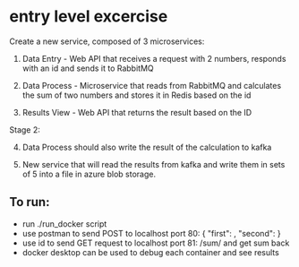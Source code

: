 # entry level excercise

Create a new service, composed of 3 microservices:

  1. Data Entry - Web API that receives a request with 2 numbers, responds with an id and sends it to RabbitMQ

  2. Data Process - Microservice that reads from RabbitMQ and calculates the sum of two numbers and stores it in Redis based on the id

  3. Results View - Web API that returns the result based on the ID

Stage 2:

  4. Data Process should also write the result of the calculation to kafka

  5. New service that will read the results from kafka and write them in sets of 5 into a file in azure blob storage.


## To run:
- run ./run_docker script
- use postman to send POST to localhost port 80:
     {
      "first": <some number>,
      "second": <another numer>
      }
- use id to send GET request to localhost port 81: /sum/<id> and get sum back
- docker desktop can be used to debug each container and see results
